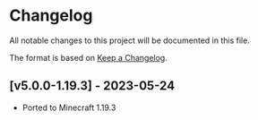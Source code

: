 # Changelog
All notable changes to this project will be documented in this file.

The format is based on [Keep a Changelog].

## [v5.0.0-1.19.3] - 2023-05-24
- Ported to Minecraft 1.19.3

[Keep a Changelog]: https://keepachangelog.com/en/1.0.0/
